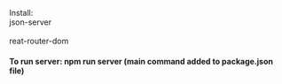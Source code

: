 Install:
<br>json-server</br>
<br>reat-router-dom</br>

<h4>To run server: npm run server (main command added to package.json file)</h4>
